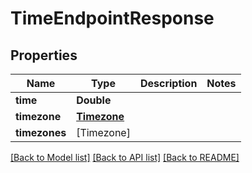 # TimeEndpointResponse

## Properties

Name | Type | Description | Notes
------------ | ------------- | ------------- | -------------
**time** | **Double** |  | 
**timezone** | [**Timezone**](Timezone.md) |  | 
**timezones** | [Timezone] |  | 

[[Back to Model list]](../#documentation-for-models) [[Back to API list]](../#documentation-for-api-endpoints) [[Back to README]](../)


